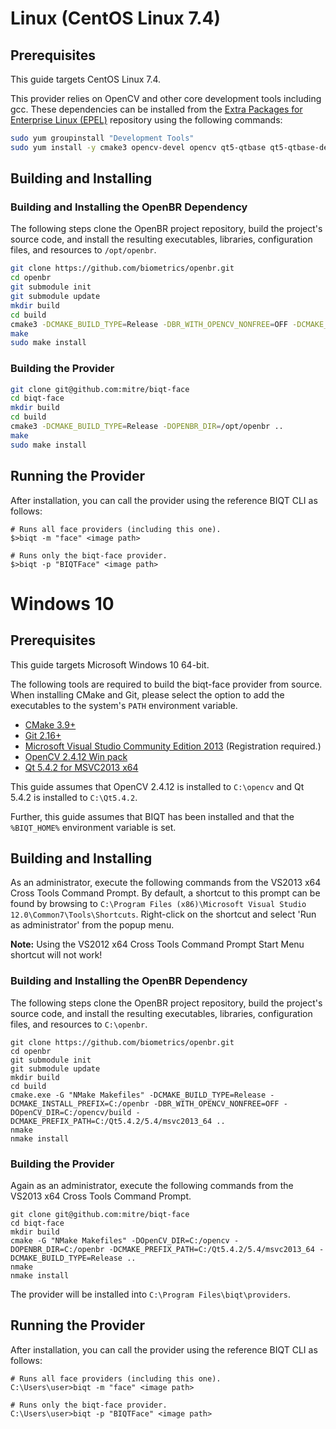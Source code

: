 # Linux (CentOS Linux 7.4)

## Prerequisites

This guide targets CentOS Linux 7.4.

This provider relies on OpenCV and other core development tools including gcc. These dependencies can be installed from 
the [Extra Packages for Enterprise Linux (EPEL)](https://fedoraproject.org/wiki/EPEL#How_can_I_use_these_extra_packages.3F) 
repository using the following commands:

```bash
sudo yum groupinstall "Development Tools"
sudo yum install -y cmake3 opencv-devel opencv qt5-qtbase qt5-qtbase-devel
```

## Building and Installing

### Building and Installing the OpenBR Dependency

The following steps clone the OpenBR project repository, build the project's source code, and install the 
resulting executables, libraries, configuration files, and resources to `/opt/openbr`.

```bash
git clone https://github.com/biometrics/openbr.git
cd openbr
git submodule init
git submodule update
mkdir build
cd build
cmake3 -DCMAKE_BUILD_TYPE=Release -DBR_WITH_OPENCV_NONFREE=OFF -DCMAKE_INSTALL_PREFIX=/opt/openbr ..
make
sudo make install
```

### Building the Provider

```bash
git clone git@github.com:mitre/biqt-face
cd biqt-face
mkdir build
cd build
cmake3 -DCMAKE_BUILD_TYPE=Release -DOPENBR_DIR=/opt/openbr ..
make
sudo make install
```

## Running the Provider

After installation, you can call the provider using the reference BIQT CLI as follows:

```
# Runs all face providers (including this one).
$>biqt -m "face" <image path>

# Runs only the biqt-face provider.
$>biqt -p "BIQTFace" <image path>
```

# Windows 10

## Prerequisites

This guide targets Microsoft Windows 10 64-bit.

The following tools are required to build the biqt-face provider from source. When installing CMake and Git,
please select the option to add the executables to the system's `PATH` environment variable.
  * [CMake 3.9+](https://cmake.org/files/v3.9/cmake-3.9.2-win64-x64.msi)
  * [Git 2.16+](https://git-scm.com/)
  * [Microsoft Visual Studio Community Edition 2013](https://www.visualstudio.com/vs/older-downloads/) (Registration required.)
  * [OpenCV 2.4.12 Win pack](https://opencv.org/releases.html)
  * [Qt 5.4.2 for MSVC2013 x64](https://download.qt.io/archive/qt/5.4/5.4.2/)
  
This guide assumes that OpenCV 2.4.12 is installed to `C:\opencv` and Qt 5.4.2 is installed to `C:\Qt5.4.2`.

Further, this guide assumes that BIQT has been installed and that the `%BIQT_HOME%` environment variable is set.

## Building and Installing

As an administrator, execute the following commands from the VS2013 x64 Cross Tools Command Prompt. By default, a shortcut to 
this prompt can be found by browsing to `C:\Program Files (x86)\Microsoft Visual Studio 12.0\Common7\Tools\Shortcuts`. Right-click 
on the shortcut and select 'Run as administrator' from the popup menu.

**Note:** Using the VS2012 x64 Cross Tools Command Prompt Start Menu shortcut will not work!

### Building and Installing the OpenBR Dependency

The following steps clone the OpenBR project repository, build the project's source code, and install the 
resulting executables, libraries, configuration files, and resources to `C:\openbr`.

```
git clone https://github.com/biometrics/openbr.git
cd openbr
git submodule init
git submodule update
mkdir build
cd build
cmake.exe -G "NMake Makefiles" -DCMAKE_BUILD_TYPE=Release -DCMAKE_INSTALL_PREFIX=C:/openbr -DBR_WITH_OPENCV_NONFREE=OFF -DOpenCV_DIR=C:/opencv/build -DCMAKE_PREFIX_PATH=C:/Qt5.4.2/5.4/msvc2013_64 ..
nmake
nmake install
```

### Building the Provider

Again as an administrator, execute the following commands from the VS2013 x64 Cross Tools Command Prompt.

```
git clone git@github.com:mitre/biqt-face
cd biqt-face
mkdir build
cmake -G "NMake Makefiles" -DOpenCV_DIR=C:/opencv -DOPENBR_DIR=C:/openbr -DCMAKE_PREFIX_PATH=C:/Qt5.4.2/5.4/msvc2013_64 -DCMAKE_BUILD_TYPE=Release ..
nmake
nmake install
```

The provider will be installed into `C:\Program Files\biqt\providers`.

## Running the Provider

After installation, you can call the provider using the reference BIQT CLI as follows:

```
# Runs all face providers (including this one).
C:\Users\user>biqt -m "face" <image path>

# Runs only the biqt-face provider.
C:\Users\user>biqt -p "BIQTFace" <image path>
```
